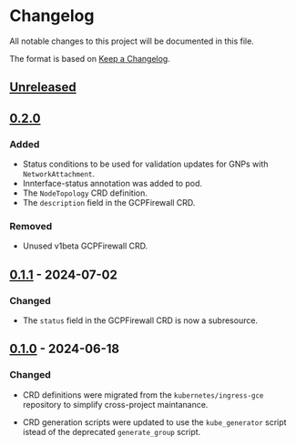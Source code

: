 # Changelog

All notable changes to this project will be documented in this file.

The format is based on [Keep a Changelog](https://keepachangelog.com/en/1.1.0/).

## [Unreleased]

## [0.2.0]

### Added

- Status conditions to be used for validation updates for GNPs with `NetworkAttachment`.
- Innterface-status annotation was added to pod.
- The `NodeTopology` CRD definition.
- The `description` field in the GCPFirewall CRD.

### Removed

- Unused v1beta GCPFirewall CRD.

## [0.1.1] - 2024-07-02

### Changed

- The `status` field in the GCPFirewall CRD is now a subresource.

## [0.1.0] - 2024-06-18

### Changed

- CRD definitions were migrated from the `kubernetes/ingress-gce`
  repository to simplify cross-project maintanance.

- CRD generation scripts were updated to use the `kube_generator`
  script istead of the deprecated `generate_group` script.

[Unreleased]: https://github.com/GoogleCloudPlatform/gke-networking-api/compare/v0.2.0...HEAD
[0.2.0]: https://github.com/GoogleCloudPlatform/gke-networking-api/compare/v0.1.1...v0.2.0
[0.1.1]: https://github.com/GoogleCloudPlatform/gke-networking-api/compare/v0.1.0...v0.1.1
[0.1.0]: https://github.com/GoogleCloudPlatform/gke-networking-api/releases/v0.1.0
